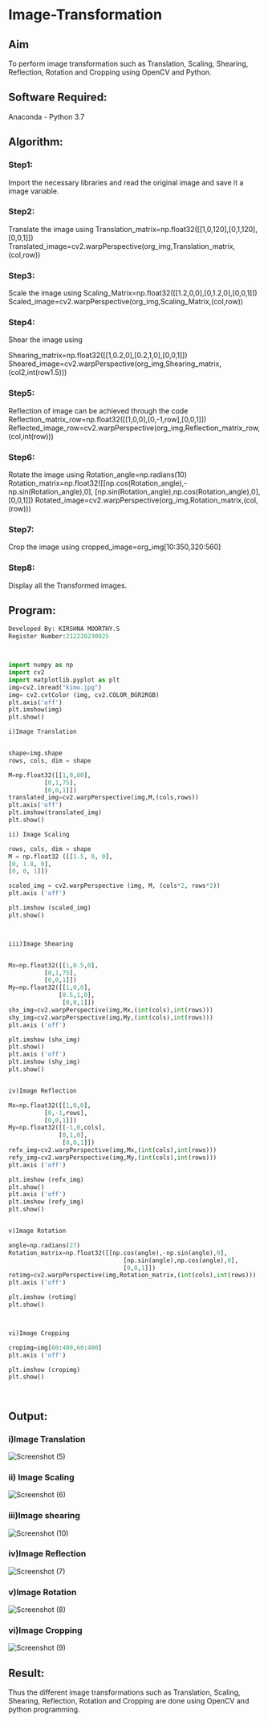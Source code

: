 # Image-Transformation
## Aim
To perform image transformation such as Translation, Scaling, Shearing, Reflection, Rotation and Cropping using OpenCV and Python.

## Software Required:
Anaconda - Python 3.7

## Algorithm:
### Step1:

Import the necessary libraries and read the original image and save it a image variable.
### Step2:

Translate the image using Translation_matrix=np.float32([[1,0,120],[0,1,120],[0,0,1]]) Translated_image=cv2.warpPerspective(org_img,Translation_matrix,(col,row))
### Step3:
Scale the image using 
Scaling_Matrix=np.float32([[1.2,0,0],[0,1.2,0],[0,0,1]]) Scaled_image=cv2.warpPerspective(org_img,Scaling_Matrix,(col,row))

### Step4:
Shear the image using 

Shearing_matrix=np.float32([[1,0.2,0],[0.2,1,0],[0,0,1]]) Sheared_image=cv2.warpPerspective(org_img,Shearing_matrix,(col2,int(row1.5)))

### Step5:
Reflection of image can be achieved through the code Reflection_matrix_row=np.float32([[1,0,0],[0,-1,row],[0,0,1]]) Reflected_image_row=cv2.warpPerspective(org_img,Reflection_matrix_row,(col,int(row)))
### Step6:
Rotate the image using Rotation_angle=np.radians(10) Rotation_matrix=np.float32([[np.cos(Rotation_angle),-np.sin(Rotation_angle),0], [np.sin(Rotation_angle),np.cos(Rotation_angle),0], [0,0,1]]) Rotated_image=cv2.warpPerspective(org_img,Rotation_matrix,(col,(row)))
### Step7:
Crop the image using cropped_image=org_img[10:350,320:560]
### Step8:
Display all the Transformed images.
## Program:
```python
Developed By: KIRSHNA MOORTHY.S
Register Number:212220230025



import numpy as np
import cv2
import matplotlib.pyplot as plt
img=cv2.imread("kimo.jpg")
img= cv2.cvtColor (img, cv2.COLOR_BGR2RGB)
plt.axis('off')
plt.imshow(img)
plt.show()

i)Image Translation


shape=img.shape
rows, cols, dim = shape

M=np.float32([[1,0,80],
          [0,1,75],
          [0,0,1]])
translated_img=cv2.warpPerspective(img,M,(cols,rows))
plt.axis('off')
plt.imshow(translated_img)
plt.show()

ii) Image Scaling

rows, cols, dim = shape
M = np.float32 ([[1.5, 0, 0],
[0, 1.8, 0],
[0, 0, 1]])

scaled_img = cv2.warpPerspective (img, M, (cols*2, rows*2))
plt.axis ('off')

plt.imshow (scaled_img)
plt.show()



iii)Image Shearing


Mx=np.float32([[1,0.5,0],
          [0,1,75],
          [0,0,1]])
My=np.float32([[1,0,0],
              [0.5,1,0],
               [0,0,1]])
shx_img=cv2.warpPerspective(img,Mx,(int(cols),int(rows)))
shy_img=cv2.warpPerspective(img,My,(int(cols),int(rows)))
plt.axis ('off')

plt.imshow (shx_img)
plt.show()
plt.axis ('off')
plt.imshow (shy_img)
plt.show()


iv)Image Reflection

Mx=np.float32([[1,0,0],
          [0,-1,rows],
          [0,0,1]])
My=np.float32([[-1,0,cols],
              [0,1,0],
               [0,0,1]])
refx_img=cv2.warpPerspective(img,Mx,(int(cols),int(rows)))
refy_img=cv2.warpPerspective(img,My,(int(cols),int(rows)))
plt.axis ('off')

plt.imshow (refx_img)
plt.show()
plt.axis ('off')
plt.imshow (refy_img)
plt.show()


v)Image Rotation

angle=np.radians(27)
Rotation_matrix=np.float32([[np.cos(angle),-np.sin(angle),0],
                                [np.sin(angle),np.cos(angle),0],
                                [0,0,1]])
rotimg=cv2.warpPerspective(img,Rotation_matrix,(int(cols),int(rows)))
plt.axis ('off')

plt.imshow (rotimg)
plt.show()



vi)Image Cropping

cropimg=img[60:400,60:400]
plt.axis ('off')

plt.imshow (cropimg)
plt.show()




```
## Output:
### i)Image Translation

![Screenshot (5)](https://user-images.githubusercontent.com/75241177/167399238-48bece02-7a31-495c-beb1-18adf3a28c44.png)


### ii) Image Scaling

![Screenshot (6)](https://user-images.githubusercontent.com/75241177/167399247-8fa39a7a-04c6-4509-b260-e1386ab2ae71.png)



### iii)Image shearing
![Screenshot (10)](https://user-images.githubusercontent.com/75241177/167399568-ca528b1f-c5de-47a0-abfb-93086d829de9.png)



### iv)Image Reflection



![Screenshot (7)](https://user-images.githubusercontent.com/75241177/167399602-94bb1e23-fd80-4b39-bf6a-da022e01ce9c.png)


### v)Image Rotation


![Screenshot (8)](https://user-images.githubusercontent.com/75241177/167399612-9cc585c4-c724-4f6f-b73d-8a84da1379c0.png)




### vi)Image Cropping

![Screenshot (9)](https://user-images.githubusercontent.com/75241177/167399639-f76d0f42-9e94-4475-955f-be8a624400ef.png)




## Result: 

Thus the different image transformations such as Translation, Scaling, Shearing, Reflection, Rotation and Cropping are done using OpenCV and python programming.
